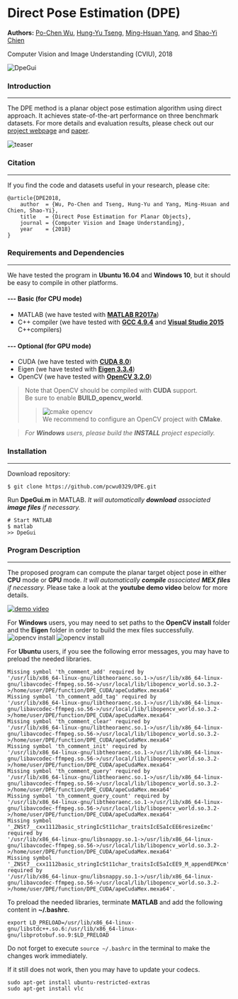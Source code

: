 # Direct Pose Estimation (DPE)
**Authors:** [Po-Chen Wu](http://media.ee.ntu.edu.tw/personal/pcwu/), [Hung-Yu Tseng](https://sites.google.com/site/hytseng0509/), [Ming-Hsuan Yang](http://faculty.ucmerced.edu/mhyang/), and [Shao-Yi Chien](http://www.ee.ntu.edu.tw/profile?id=101)

Computer Vision and Image Understanding (CVIU), 2018

![DpeGui](http://media.ee.ntu.edu.tw/research/DPE/images/DpeGui.jpg)

### Introduction
---
The DPE method is a planar object pose estimation algorithm using direct approach. It achieves state-of-the-art performance on three benchmark datasets. For more details and evaluation results, please check out our [project webpage](http://media.ee.ntu.edu.tw/research/DPE/) and [paper](http://media.ee.ntu.edu.tw/personal/pcwu/research/cviu2018_dpe/cviu2018_dpe.pdf).

![teaser](http://media.ee.ntu.edu.tw/research/DPE/images/teaser/total.jpg)

### Citation
---
If you find the code and datasets useful in your research, please cite:
    
    @article{DPE2018,
        author  = {Wu, Po-Chen and Tseng, Hung-Yu and Yang, Ming-Hsuan and Chien, Shao-Yi}, 
        title   = {Direct Pose Estimation for Planar Objects}, 
        journal = {Computer Vision and Image Understanding},
        year    = {2018}
    }

### Requirements and Dependencies
---
We have tested the program in **Ubuntu 16.04** and **Windows 10**, but it should be easy to compile in other platforms.

#### --- Basic (for CPU mode)
* MATLAB (we have tested with [**MATLAB R2017a**](https://www.mathworks.com/downloads/web_downloads/select_release?mode=gwylf))
* C++ compiler (we have tested with [**GCC 4.9.4**](https://packages.ubuntu.com/xenial/gcc-4.9) and [**Visual Studio 2015**](https://www.visualstudio.com/vs/older-downloads/)  C++compilers)

#### --- Optional (for GPU mode)
* CUDA (we have tested with [**CUDA 8.0**](https://developer.nvidia.com/cuda-toolkit-archive))
* Eigen  (we have tested with [**Eigen  3.3.4**](http://eigen.tuxfamily.org/index.php?title=Main_Page))
* OpenCV (we have tested with [**OpenCV 3.2.0**](https://opencv.org/releases.html))  

> Note that OpenCV should be compiled with **CUDA** support.  
> Be sure to enable **BUILD_opencv_world**.  
>> ![cmake opencv](http://media.ee.ntu.edu.tw/research/DPE/images/cmake_opencv.png)  
>> We recommend to configure an OpenCV project with **CMake**.

> *For **Windows** users, please build the **INSTALL** project especially.*


### Installation
---
Download repository:

    $ git clone https://github.com/pcwu0329/DPE.git

Run **DpeGui.m** in MATLAB. *It will automatically **download** associated **image files** if necessary.*

    # Start MATLAB
    $ matlab
    >> DpeGui

### Program Description
---
The proposed program can compute the planar target object pose in either **CPU** mode or **GPU** mode. *It will automatically **compile** associated **MEX files** if necessary.* Please take a look at the **youtube demo video** below for more details.

[![demo video](http://img.youtube.com/vi/odlP_01DD4A/0.jpg)](http://www.youtube.com/watch?v=odlP_01DD4A)

For **Windows** users,  you may need to set paths to the **OpenCV install** folder and the **Eigen** folder in order to build the mex files successfully.  
![opencv install](http://media.ee.ntu.edu.tw/research/DPE/images/opencv_install_folder.png)
![opencv install](http://media.ee.ntu.edu.tw/research/DPE/images/eigen_folder.png)

For **Ubuntu** users, if you see the following error messages, you may have to preload the needed libraries.
```
Missing symbol 'th_comment_add' required by
'/usr/lib/x86_64-linux-gnu/libtheoraenc.so.1->/usr/lib/x86_64-linux-gnu/libavcodec-ffmpeg.so.56->/usr/local/lib/libopencv_world.so.3.2->/home/user/DPE/function/DPE_CUDA/apeCudaMex.mexa64'
Missing symbol 'th_comment_add_tag' required by
'/usr/lib/x86_64-linux-gnu/libtheoraenc.so.1->/usr/lib/x86_64-linux-gnu/libavcodec-ffmpeg.so.56->/usr/local/lib/libopencv_world.so.3.2->/home/user/DPE/function/DPE_CUDA/apeCudaMex.mexa64'
Missing symbol 'th_comment_clear' required by
'/usr/lib/x86_64-linux-gnu/libtheoraenc.so.1->/usr/lib/x86_64-linux-gnu/libavcodec-ffmpeg.so.56->/usr/local/lib/libopencv_world.so.3.2->/home/user/DPE/function/DPE_CUDA/apeCudaMex.mexa64'
Missing symbol 'th_comment_init' required by
'/usr/lib/x86_64-linux-gnu/libtheoraenc.so.1->/usr/lib/x86_64-linux-gnu/libavcodec-ffmpeg.so.56->/usr/local/lib/libopencv_world.so.3.2->/home/user/DPE/function/DPE_CUDA/apeCudaMex.mexa64'
Missing symbol 'th_comment_query' required by
'/usr/lib/x86_64-linux-gnu/libtheoraenc.so.1->/usr/lib/x86_64-linux-gnu/libavcodec-ffmpeg.so.56->/usr/local/lib/libopencv_world.so.3.2->/home/user/DPE/function/DPE_CUDA/apeCudaMex.mexa64'
Missing symbol 'th_comment_query_count' required by
'/usr/lib/x86_64-linux-gnu/libtheoraenc.so.1->/usr/lib/x86_64-linux-gnu/libavcodec-ffmpeg.so.56->/usr/local/lib/libopencv_world.so.3.2->/home/user/DPE/function/DPE_CUDA/apeCudaMex.mexa64'
Missing symbol '_ZNSt7__cxx1112basic_stringIcSt11char_traitsIcESaIcEE6resizeEmc' required by
'/usr/lib/x86_64-linux-gnu/libsnappy.so.1->/usr/lib/x86_64-linux-gnu/libavcodec-ffmpeg.so.56->/usr/local/lib/libopencv_world.so.3.2->/home/user/DPE/function/DPE_CUDA/apeCudaMex.mexa64'
Missing symbol '_ZNSt7__cxx1112basic_stringIcSt11char_traitsIcESaIcEE9_M_appendEPKcm' required by
'/usr/lib/x86_64-linux-gnu/libsnappy.so.1->/usr/lib/x86_64-linux-gnu/libavcodec-ffmpeg.so.56->/usr/local/lib/libopencv_world.so.3.2->/home/user/DPE/function/DPE_CUDA/apeCudaMex.mexa64'. 
``` 
To preload the needed libraries, terminate **MATLAB** and add the following content in **~/.bashrc**.
```
export LD_PRELOAD=/usr/lib/x86_64-linux-gnu/libstdc++.so.6:/usr/lib/x86_64-linux-gnu/libprotobuf.so.9:$LD_PRELOAD
```
Do not forget to execute `source ~/.bashrc` in the terminal to make the changes work immediately.

If it still does not work, then you may have to update your codecs.
```
sudo apt-get install ubuntu-restricted-extras
sudo apt-get install vlc
```